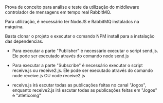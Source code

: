 Prova de conceito para análise e teste da utilização do middleware controlador de mensagens em tempo real RabbitMQ.

Para utilização, é necessário ter NodeJS e RabbitMQ instalados na máquina.

Basta clonar o projeto e executar o comando NPM install para a instalação das dependencias.

- Para executar a parte "Publisher" é necessário executar o script send.js. Ele pode ser executado através do comando node send.js 
- Para executar a parte "Subscribe" é necessário executar o script receive.js ou receive2.js. Ele pode ser executado através do comando node receive.js OU node receive2.js

- receive.js irá escutar todas as publicações feitas no canal "Jogos", enquanto receive2.js irá escutar todas as publicações feitas em "Jogos" e "atleticomg" 
